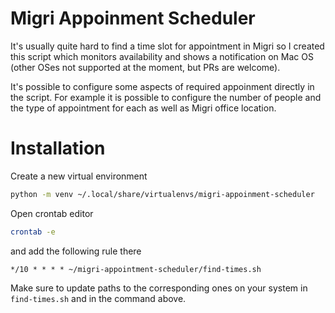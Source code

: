 # Migri Appoinment Scheduler

It's usually quite hard to find a time slot for appointment in Migri so I created this script which monitors availability and shows a notification on Mac OS (other OSes not supported at the moment, but PRs are welcome). 

It's possible to configure some aspects of required appoinment directly in the script. For example it is possible to configure the number of people and the type of appointment for each as well as Migri office location.

# Installation

Create a new virtual environment

```bash
python -m venv ~/.local/share/virtualenvs/migri-appoinment-scheduler 
```

Open crontab editor

```bash
crontab -e
```

and add the following rule there

```
*/10 * * * * ~/migri-appointment-scheduler/find-times.sh
```

Make sure to update paths to the corresponding ones on your system in `find-times.sh` and in the command above.
